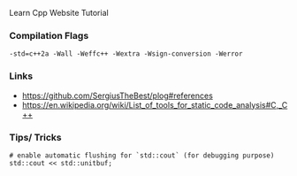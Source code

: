 Learn Cpp Website Tutorial

### Compilation Flags

```
-std=c++2a -Wall -Weffc++ -Wextra -Wsign-conversion -Werror
```

### Links

- https://github.com/SergiusTheBest/plog#references
- https://en.wikipedia.org/wiki/List_of_tools_for_static_code_analysis#C,_C++

### Tips/ Tricks

```
# enable automatic flushing for `std::cout` (for debugging purpose)
std::cout << std::unitbuf;
```
